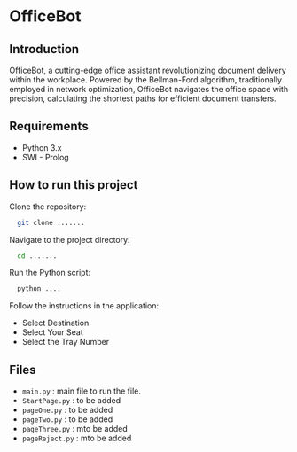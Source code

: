 
# OfficeBot



## Introduction

OfficeBot, a cutting-edge office assistant revolutionizing document delivery within the workplace. Powered by the Bellman-Ford algorithm, traditionally employed in network optimization, OfficeBot navigates the office space with precision, calculating the shortest paths for efficient document transfers.


## Requirements

- Python 3.x
- SWI - Prolog


## How to run this project

Clone the repository:
```bash
  git clone .......
```
    
Navigate to the project directory:
```bash
  cd .......
```

Run the Python script:
```bash
  python ....
```

Follow the instructions in the application:
- Select Destination
- Select Your Seat
- Select the Tray Number

## Files

- `main.py` : main file to run the file. 
- `StartPage.py` : to be added
- `pageOne.py` : to be added
- `pageTwo.py` : to be added
- `pageThree.py` : mto be added
- `pageReject.py` : mto be added

